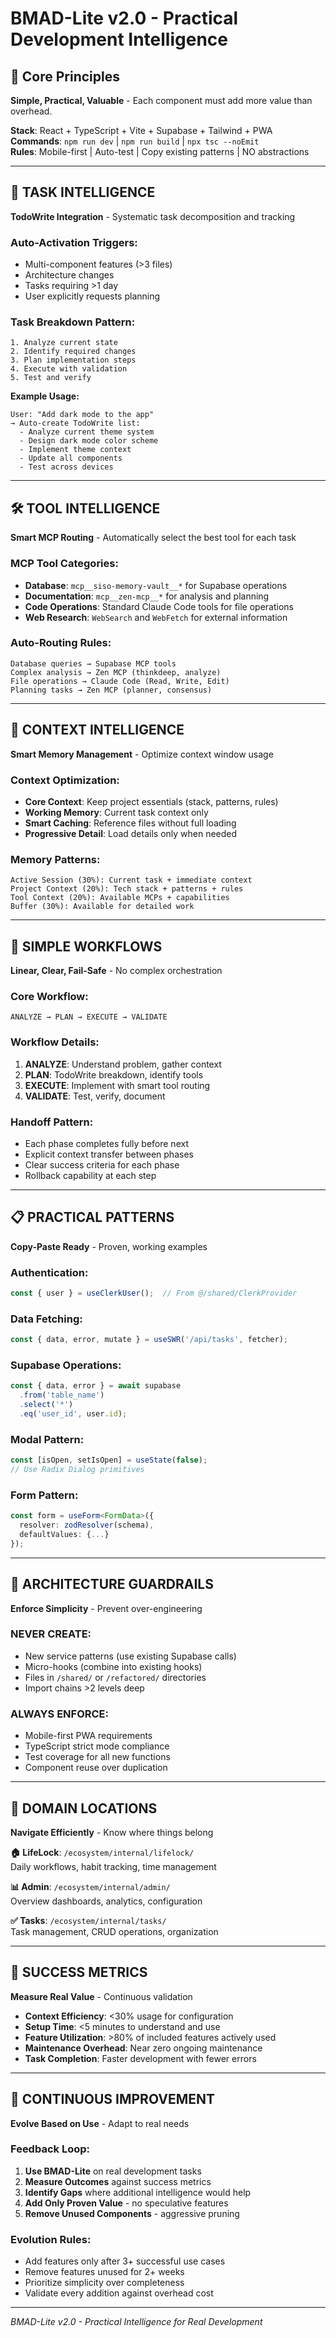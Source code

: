 # BMAD-Lite v2.0 - Practical Development Intelligence

## 🎯 Core Principles
**Simple, Practical, Valuable** - Each component must add more value than overhead.

**Stack**: React + TypeScript + Vite + Supabase + Tailwind + PWA  
**Commands**: `npm run dev` | `npm run build` | `npx tsc --noEmit`  
**Rules**: Mobile-first | Auto-test | Copy existing patterns | NO abstractions

---

## 🧠 TASK INTELLIGENCE
**TodoWrite Integration** - Systematic task decomposition and tracking

### Auto-Activation Triggers:
- Multi-component features (>3 files)
- Architecture changes 
- Tasks requiring >1 day
- User explicitly requests planning

### Task Breakdown Pattern:
```
1. Analyze current state
2. Identify required changes  
3. Plan implementation steps
4. Execute with validation
5. Test and verify
```

**Example Usage:**
```
User: "Add dark mode to the app"
→ Auto-create TodoWrite list:
  - Analyze current theme system
  - Design dark mode color scheme  
  - Implement theme context
  - Update all components
  - Test across devices
```

---

## 🛠️ TOOL INTELLIGENCE  
**Smart MCP Routing** - Automatically select the best tool for each task

### MCP Tool Categories:
- **Database**: `mcp__siso-memory-vault__*` for Supabase operations
- **Documentation**: `mcp__zen-mcp__*` for analysis and planning
- **Code Operations**: Standard Claude Code tools for file operations
- **Web Research**: `WebSearch` and `WebFetch` for external information

### Auto-Routing Rules:
```
Database queries → Supabase MCP tools
Complex analysis → Zen MCP (thinkdeep, analyze)
File operations → Claude Code (Read, Write, Edit)
Planning tasks → Zen MCP (planner, consensus)
```

---

## 🧠 CONTEXT INTELLIGENCE
**Smart Memory Management** - Optimize context window usage

### Context Optimization:
- **Core Context**: Keep project essentials (stack, patterns, rules)
- **Working Memory**: Current task context only
- **Smart Caching**: Reference files without full loading
- **Progressive Detail**: Load details only when needed

### Memory Patterns:
```
Active Session (30%): Current task + immediate context
Project Context (20%): Tech stack + patterns + rules  
Tool Context (20%): Available MCPs + capabilities
Buffer (30%): Available for detailed work
```

---

## 🔄 SIMPLE WORKFLOWS
**Linear, Clear, Fail-Safe** - No complex orchestration

### Core Workflow:
```
ANALYZE → PLAN → EXECUTE → VALIDATE
```

### Workflow Details:
1. **ANALYZE**: Understand problem, gather context
2. **PLAN**: TodoWrite breakdown, identify tools
3. **EXECUTE**: Implement with smart tool routing  
4. **VALIDATE**: Test, verify, document

### Handoff Pattern:
- Each phase completes fully before next
- Explicit context transfer between phases
- Clear success criteria for each phase
- Rollback capability at each step

---

## 📋 PRACTICAL PATTERNS
**Copy-Paste Ready** - Proven, working examples

### Authentication:
```typescript
const { user } = useClerkUser();  // From @/shared/ClerkProvider
```

### Data Fetching:
```typescript
const { data, error, mutate } = useSWR('/api/tasks', fetcher);
```

### Supabase Operations:
```typescript
const { data, error } = await supabase
  .from('table_name')
  .select('*')
  .eq('user_id', user.id);
```

### Modal Pattern:
```typescript
const [isOpen, setIsOpen] = useState(false);
// Use Radix Dialog primitives
```

### Form Pattern:
```typescript
const form = useForm<FormData>({
  resolver: zodResolver(schema),
  defaultValues: {...}
});
```

---

## 🚨 ARCHITECTURE GUARDRAILS
**Enforce Simplicity** - Prevent over-engineering

### NEVER CREATE:
- New service patterns (use existing Supabase calls)
- Micro-hooks (combine into existing hooks)
- Files in `/shared/` or `/refactored/` directories  
- Import chains >2 levels deep

### ALWAYS ENFORCE:
- Mobile-first PWA requirements
- TypeScript strict mode compliance
- Test coverage for all new functions
- Component reuse over duplication

---

## 📍 DOMAIN LOCATIONS
**Navigate Efficiently** - Know where things belong

**🏠 LifeLock**: `/ecosystem/internal/lifelock/`  
Daily workflows, habit tracking, time management

**📊 Admin**: `/ecosystem/internal/admin/`  
Overview dashboards, analytics, configuration

**✅ Tasks**: `/ecosystem/internal/tasks/`  
Task management, CRUD operations, organization

---

## 🎯 SUCCESS METRICS
**Measure Real Value** - Continuous validation

- **Context Efficiency**: <30% usage for configuration
- **Setup Time**: <5 minutes to understand and use
- **Feature Utilization**: >80% of included features actively used
- **Maintenance Overhead**: Near zero ongoing maintenance
- **Task Completion**: Faster development with fewer errors

---

## 🔄 CONTINUOUS IMPROVEMENT
**Evolve Based on Use** - Adapt to real needs

### Feedback Loop:
1. **Use BMAD-Lite** on real development tasks
2. **Measure Outcomes** against success metrics  
3. **Identify Gaps** where additional intelligence would help
4. **Add Only Proven Value** - no speculative features
5. **Remove Unused Components** - aggressive pruning

### Evolution Rules:
- Add features only after 3+ successful use cases
- Remove features unused for 2+ weeks
- Prioritize simplicity over completeness
- Validate every addition against overhead cost

---

*BMAD-Lite v2.0 - Practical Intelligence for Real Development*